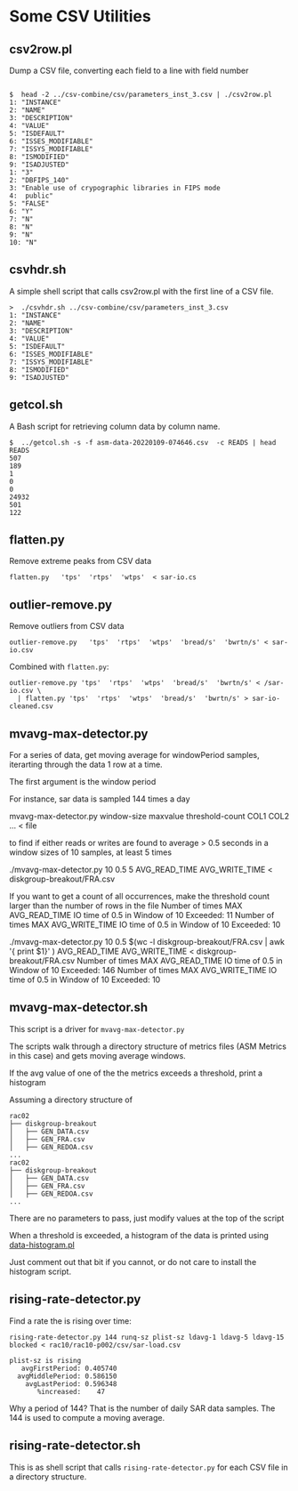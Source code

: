 
Some CSV Utilities
==================

## csv2row.pl

Dump a CSV file, converting each field to a line with field number

```text

$  head -2 ../csv-combine/csv/parameters_inst_3.csv | ./csv2row.pl
1: "INSTANCE"
2: "NAME"
3: "DESCRIPTION"
4: "VALUE"
5: "ISDEFAULT"
6: "ISSES_MODIFIABLE"
7: "ISSYS_MODIFIABLE"
8: "ISMODIFIED"
9: "ISADJUSTED"
1: "3"
2: "DBFIPS_140"
3: "Enable use of crypographic libraries in FIPS mode
4:  public"
5: "FALSE"
6: "Y"
7: "N"
8: "N"
9: "N"
10: "N"

```

## csvhdr.sh

A simple shell script that calls csv2row.pl with the first line of a CSV file.

```text
>  ./csvhdr.sh ../csv-combine/csv/parameters_inst_3.csv
1: "INSTANCE"
2: "NAME"
3: "DESCRIPTION"
4: "VALUE"
5: "ISDEFAULT"
6: "ISSES_MODIFIABLE"
7: "ISSYS_MODIFIABLE"
8: "ISMODIFIED"
9: "ISADJUSTED"
```

## getcol.sh

A Bash script for retrieving column data by column name.

```text
$  ../getcol.sh -s -f asm-data-20220109-074646.csv  -c READS | head
READS
507
189
1
0
0
24932
501
122
```

## flatten.py

Remove extreme peaks from CSV data

`flatten.py   'tps'  'rtps'  'wtps'  < sar-io.cs`
  
## outlier-remove.py

Remove outliers from CSV data

`outlier-remove.py   'tps'  'rtps'  'wtps'  'bread/s'  'bwrtn/s' < sar-io.csv`

Combined with `flatten.py`:

```text
outlier-remove.py 'tps'  'rtps'  'wtps'  'bread/s'  'bwrtn/s' < /sar-io.csv \
  | flatten.py 'tps'  'rtps'  'wtps'  'bread/s'  'bwrtn/s' > sar-io-cleaned.csv
```

## mvavg-max-detector.py

For a series of data, get moving average for windowPeriod samples, iterarting through the data 1 row at a time.

The first argument is the window period

For instance, sar data is sampled 144 times a day

mvavg-max-detector.py window-size maxvalue threshold-count COL1 COL2 ... <  file

to find if either reads or writes are found to average > 0.5 seconds in a window sizes of 10 samples, at least 5 times

./mvavg-max-detector.py 10 0.5 5 AVG_READ_TIME AVG_WRITE_TIME < diskgroup-breakout/FRA.csv

If you want to get a count of all occurrences, make the threshold count larger than the number of rows in the file
Number of times MAX AVG_READ_TIME IO time of 0.5 in Window of 10 Exceeded: 11
Number of times MAX AVG_WRITE_TIME IO time of 0.5 in Window of 10 Exceeded: 10

./mvavg-max-detector.py 10 0.5 $(wc -l diskgroup-breakout/FRA.csv | awk '{ print $1}' )  AVG_READ_TIME AVG_WRITE_TIME < diskgroup-breakout/FRA.csv
Number of times MAX AVG_READ_TIME IO time of 0.5 in Window of 10 Exceeded: 146
Number of times MAX AVG_WRITE_TIME IO time of 0.5 in Window of 10 Exceeded: 10

## mvavg-max-detector.sh

This script is a driver for `mvavg-max-detector.py`


The scripts walk through a directory structure of metrics files (ASM Metrics in this case) and gets moving average windows.

If the avg value of one of the the metrics exceeds a threshold, print a histogram

Assuming a directory structure of

```text
rac02
├── diskgroup-breakout
│   ├── GEN_DATA.csv
│   ├── GEN_FRA.csv
│   ├── GEN_REDOA.csv
...
rac02
├── diskgroup-breakout
│   ├── GEN_DATA.csv
│   ├── GEN_FRA.csv
│   ├── GEN_REDOA.csv
...
```

There are no parameters to pass, just modify values at the top of the script

When a threshold is exceeded, a histogram of the data is printed using [data-histogram.pl](https://github.com/jkstill/Histogram)

Just comment out that bit if you cannot, or do not care to install the histogram script.


## rising-rate-detector.py

Find a rate the is rising over time:

```text
rising-rate-detector.py 144 runq-sz plist-sz ldavg-1 ldavg-5 ldavg-15 blocked < rac10/rac10-p002/csv/sar-load.csv

plist-sz is rising
   avgFirstPeriod: 0.405740
  avgMiddlePeriod: 0.586150
    avgLastPeriod: 0.596348
       %increased:    47
```

Why a period of 144?  That is the number of daily SAR data samples. The 144 is used to compute a moving average.


## rising-rate-detector.sh

This is as shell script that calls `rising-rate-detector.py` for each CSV file in a directory structure.




